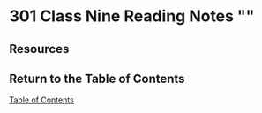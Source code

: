 # 301 Class Nine Reading Notes ""

## Resources

## Return to the Table of Contents

[Table of Contents](https://todd75.github.io/reading-notes/)
